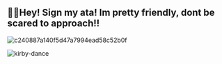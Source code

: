 ## 🎉🩷Hey! Sign my ata! Im pretty friendly, dont be scared to approach!!
![c240887a140f5d47a7994ead58c52b0f](https://github.com/user-attachments/assets/b2e4b949-6a82-4fec-b808-c1720644c7c4)
 




![kirby-dance](https://github.com/user-attachments/assets/ff5962d4-7956-47f6-b247-9e0f691e336b)

